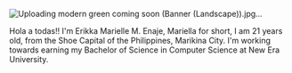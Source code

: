 ![Uploading modern green coming soon (Banner (Landscape)).jpg…]()


Hola a todas!! I'm Erikka Marielle M. Enaje, Mariella for short, I am 21 years old, from the Shoe Capital of the Philippines, Marikina City. I'm working towards earning my Bachelor of Science in Computer Science at New Era University.
<!--
**ErikkaEnaje/ErikkaEnaje** is a ✨ _special_ ✨ repository because its `README.md` (this file) appears on your GitHub profile.

Here are some ideas to get you started:

- 🔭 I’m currently working on ...
- 🌱 I’m currently learning ...
- 👯 I’m looking to collaborate on ...
- 🤔 I’m looking for help with ...
- 💬 Ask me about ...
- 📫 How to reach me: ...
- 😄 Pronouns: ...
- ⚡ Fun fact: ...
-->
